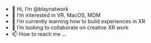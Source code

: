 - 👋 Hi, I’m @blaynatwork
- 👀 I’m interested in VR, MacOS, MDM
- 🌱 I’m currently learning how to build experiences in XR
- 💞️ I’m looking to collaborate on creative XR work
- 📫 How to reach me ...

<!---
blaynatwork/blaynatwork is a ✨ special ✨ repository because its `README.md` (this file) appears on your GitHub profile.
You can click the Preview link to take a look at your changes.
--->
